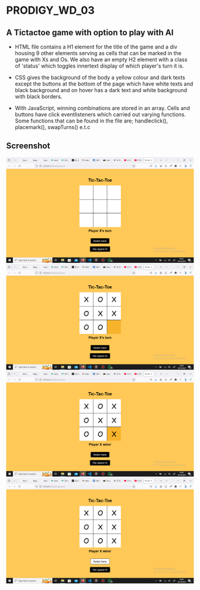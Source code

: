 # PRODIGY_WD_03

## A Tictactoe game with option to play with AI

* HTML file contains a H1 element for the title of the game and a div housing 9 other elements serving as cells that can be marked in the game with Xs and Os. We also have an empty H2 element with a class of 'status' which toggles innertext display of which player's turn it is.

* CSS gives the background of the body a yellow colour and dark texts except the buttons at the bottom of the page which have white texts and black background and on hover has a dark text and white background with black borders.

* With JavaScript, winning combinations are stored in an array. Cells and buttons have click eventlisteners which carried out varying functions. Some functions that can be found in the file are; handleclick(), placemark(), swapTurns() e.t.c

## Screenshot

<img src="img/Screenshot (184).png" alt="">
<img src="img/Screenshot (185).png" alt="">
<img src="img/Screenshot (186).png" alt="">
<img src="img/Screenshot (187).png" alt="">
